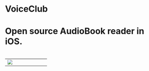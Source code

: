 # VoiceClub

# Open source AudioBook reader in iOS.

<h1></h1>
<table>
<tr>
<td width="23.2%">
<img src="images/img1.mov"></img>
</td>
</tr>
</table>
